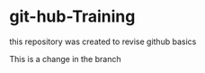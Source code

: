 # git-hub-Training
this repository was created to revise github basics

This is a change in the branch
